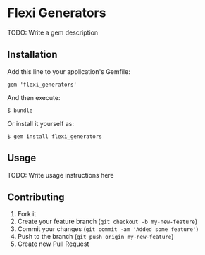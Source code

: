 # Flexi Generators

TODO: Write a gem description

## Installation

Add this line to your application's Gemfile:

    gem 'flexi_generators'

And then execute:

    $ bundle

Or install it yourself as:

    $ gem install flexi_generators

## Usage

TODO: Write usage instructions here

## Contributing

1. Fork it
2. Create your feature branch (`git checkout -b my-new-feature`)
3. Commit your changes (`git commit -am 'Added some feature'`)
4. Push to the branch (`git push origin my-new-feature`)
5. Create new Pull Request
